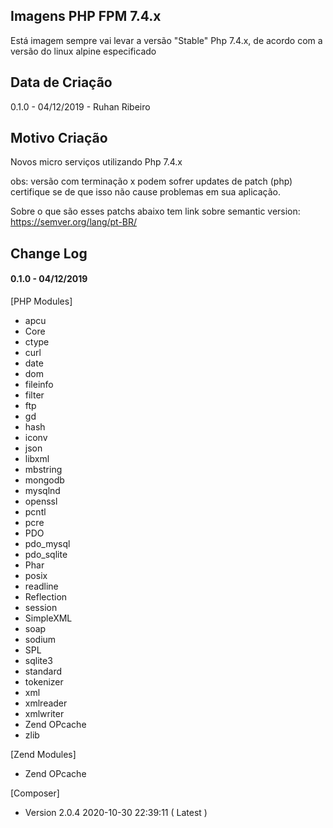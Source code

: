 ## Imagens PHP FPM 7.4.x

Está imagem sempre vai levar a versão "Stable" Php 7.4.x, de acordo com a versão do linux alpine especificado  

## Data de Criação
0.1.0 - 04/12/2019 - Ruhan Ribeiro

## Motivo Criação

Novos micro serviços utilizando Php 7.4.x

obs: versão com terminação x podem sofrer updates de patch (php) certifique se de que isso não cause problemas em sua aplicação.

Sobre o que são esses patchs abaixo tem link sobre semantic version:
https://semver.org/lang/pt-BR/

## Change Log

#### 0.1.0  - 04/12/2019
[PHP Modules]
* apcu
* Core
* ctype
* curl
* date
* dom
* fileinfo
* filter
* ftp
* gd
* hash
* iconv
* json
* libxml
* mbstring
* mongodb
* mysqlnd
* openssl
* pcntl
* pcre
* PDO
* pdo_mysql
* pdo_sqlite
* Phar
* posix
* readline
* Reflection
* session
* SimpleXML
* soap
* sodium
* SPL
* sqlite3
* standard
* tokenizer
* xml
* xmlreader
* xmlwriter
* Zend OPcache
* zlib

[Zend Modules]
* Zend OPcache



[Composer]<br />
* Version 2.0.4 2020-10-30 22:39:11 ( Latest )
